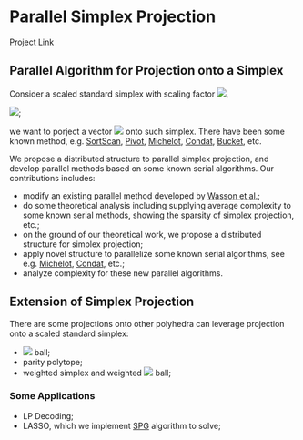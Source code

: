 # Parallel Simplex Projection

[Project Link](https://github.com/foreverdyz/Parallel-Simplex-Projection)

##  Parallel Algorithm for Projection onto a Simplex

Consider a scaled standard simplex with scaling factor <img src="https://render.githubusercontent.com/render/math?math=\large b">,

<img src="https://render.githubusercontent.com/render/math?math=\large \Delta_b:=\{v\in\mathbb{R}^n\ |\ \sum_{i=1}^{n}v_i=b\}">;

we want to porject a vector <img src="https://render.githubusercontent.com/render/math?math=\large d"> onto such simplex. There have been some known method, e.g. [SortScan](https://link.springer.com/article/10.1007/BF01580223), [Pivot](https://dl.acm.org/doi/abs/10.1145/1390156.1390191), [Michelot](https://dl.acm.org/doi/abs/10.5555/3228358.3228653), [Condat](https://link.springer.com/article/10.1007/s10107-015-0946-6), [Bucket](https://link.springer.com/article/10.1007/s10107-019-01401-3), etc.

We propose a distributed structure to parallel simplex projection, and develop parallel methods based on some known serial algorithms. Our contributions includes:
- modify an existing parallel method developed by [Wasson et al.](https://ieeexplore.ieee.org/document/8768221);
- do some theoretical analysis including supplying average complexity to some known serial methods, showing the sparsity of simplex projection, etc.;
- on the ground of our theoretical work, we propose a distributed structure for simplex projection;
- apply novel structure to parallelize some known serial algorithms, see e.g. [Michelot](https://dl.acm.org/doi/abs/10.5555/3228358.3228653), [Condat](https://link.springer.com/article/10.1007/s10107-015-0946-6), etc.;
- analyze complexity for these new parallel algorithms.

## Extension of Simplex Projection

There are some projections onto other polyhedra can leverage projection onto a scaled standard simplex:
- <img src="https://render.githubusercontent.com/render/math?math=\ell_1"> ball;
- parity polytope;
- weighted simplex and weighted <img src="https://render.githubusercontent.com/render/math?math=\ell_1"> ball;

### Some Applications

- LP Decoding;
- LASSO, which we implement [SPG](https://epubs.siam.org/doi/10.1137/S1052623497330963#:~:text=Nonmonotone%20projected%20gradient%20techniques%20are,functions%20on%20closed%20convex%20sets.&text=In%20particular%2C%20the%20nonmonotone%20strategy,to%20accelerate%20the%20convergence%20process.) algorithm to solve;
  
